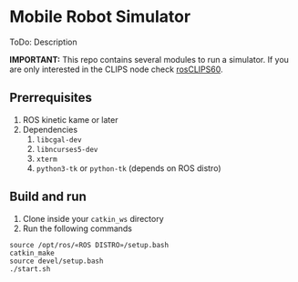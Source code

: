 # Mobile Robot Simulator

ToDo: Description

**IMPORTANT:** This repo contains several modules to run a simulator.
If you are only interested in the CLIPS node check [rosCLIPS60](https://github.com/kyordhel/rosCLIPS60).

## Prerrequisites

1. ROS kinetic kame or later
2. Dependencies
    1. `libcgal-dev`
    2. `libncurses5-dev`
    3. `xterm`
    4. `python3-tk` or `python-tk` (depends on ROS distro)

## Build and run

1. Clone inside your `catkin_ws` directory
2. Run the following commands
```
source /opt/ros/«ROS DISTRO»/setup.bash
catkin_make
source devel/setup.bash
./start.sh
```

